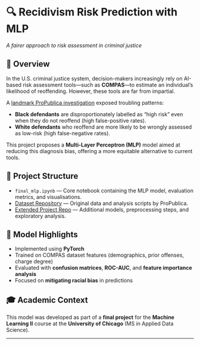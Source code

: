 # 🔍 Recidivism Risk Prediction with MLP  
*A fairer approach to risk assessment in criminal justice*

## 📌 Overview  
In the U.S. criminal justice system, decision-makers increasingly rely on AI-based risk assessment tools—such as **COMPAS**—to estimate an individual’s likelihood of reoffending. However, these tools are far from impartial.

A [landmark ProPublica investigation](https://www.propublica.org/article/how-we-analyzed-the-compas-recidivism-algorithm) exposed troubling patterns:
- **Black defendants** are disproportionately labelled as “high risk” even when they do not reoffend (high false-positive rates).
- **White defendants** who reoffend are more likely to be wrongly assessed as low-risk (high false-negative rates).

This project proposes a **Multi-Layer Perceptron (MLP)** model aimed at reducing this diagnosis bias, offering a more equitable alternative to current tools.

## 📁 Project Structure  
- `final_mlp.ipynb` — Core notebook containing the MLP model, evaluation metrics, and visualisations.
- [Dataset Repository](https://github.com/propublica/compas-analysis) — Original data and analysis scripts by ProPublica.
- [Extended Project Repo](https://github.com/devyanimahajan/compas-analysis) — Additional models, preprocessing steps, and exploratory analysis.

## 🧠 Model Highlights  
- Implemented using **PyTorch**
- Trained on COMPAS dataset features (demographics, prior offenses, charge degree)
- Evaluated with **confusion matrices**, **ROC-AUC**, and **feature importance analysis**
- Focused on **mitigating racial bias** in predictions

## 🎓 Academic Context  
This model was developed as part of a **final project** for the **Machine Learning II** course at the **University of Chicago** (MS in Applied Data Science).

---
